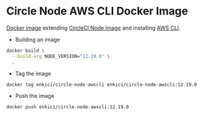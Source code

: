 # Circle Node AWS CLI Docker Image

[Docker image](https://hub.docker.com/r/enkici/circle-node-awscli/) extending [CircleCI Node Image](https://hub.docker.com/r/circleci/node/) and installing [AWS CLI](https://github.com/aws/aws-cli).

- Building an image

```bash
docker build \
  --build-arg NODE_VERSION="12.19.0" \
  .
```

- Tag the image

```bash
docker tag enkici/circle-node-awscli enkici/circle-node-awscli:12.19.0
```

- Push the image

```bash
docker push enkici/circle-node-awscli:12.19.0
```
